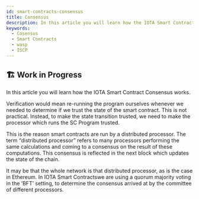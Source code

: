 ```yaml
---
id: smart-contracts-consensus
title: Consensus
description: In this article you will learn how the IOTA Smart Contract Consensus works.
keywords:
  - Cosensus
  - Smart Contracts
  - wasp
  - ISCP
---
```


## 🏗 Work in Progress

In this article you will learn how the IOTA Smart Contract Consensus works.

Verification would mean re-running the program ourselves whenever we needed to determine if we trust the state of the smart contract. This is not practical. Instead, to make the state transition trusted, we need to make the processor which runs the SC Program trusted.

This is the reason smart contracts are run by a distributed processor. The term “distributed processor” refers to many processors performing the same calculations and coming to a consensus on the result of these computations. This consensus is reflected in the next block which updates the state of the chain.

It may be that the whole network is that distributed processor, as is the case in Ethereum.
In IOTA Smart Contractswe are using a quorum majority voting in the ‘BFT’ setting, to determine the consensus arrived at by the committee of different processors.
